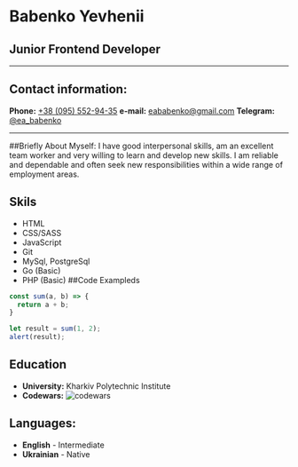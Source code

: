 # Babenko Yevhenii

## Junior Frontend Developer
***
## Contact information:

**Phone:** [+38 (095) 552-94-35](tel:+380955529435) 
**e-mail:** [eababenko@gmail.com](mailto:eababenko@gmail.com)
**Telegram:** [@ea_babenko](https://t.me/ea_babenko)
***
##Briefly About Myself:
I have good interpersonal skills, am an excellent team worker and very willing to learn and develop new skills. I am reliable and dependable and often seek new responsibilities within a wide range of employment areas.
## Skils
- HTML
- CSS/SASS
- JavaScript
- Git
- MySql, PostgreSql
- Go (Basic)
- PHP (Basic)
##Code Exampleds
```javascript
const sum(a, b) => {
  return a + b;
}

let result = sum(1, 2);
alert(result);
```
## Education
- **University:** Kharkiv Polytechnic Institute
- **Codewars:** ![codewars](https://www.codewars.com/users/bajik/badges/micro)
## Languages:
- **English** - Intermediate
- **Ukrainian** - Native